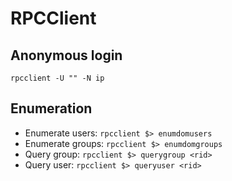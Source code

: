 # RPCClient
## Anonymous login
`rpcclient -U "" -N ip`

## Enumeration
- Enumerate users: `rpcclient $> enumdomusers`
- Enumerate groups: `rpcclient $> enumdomgroups`
- Query group: `rpcclient $> querygroup <rid>`
- Query user: `rpcclient $> queryuser <rid>`



